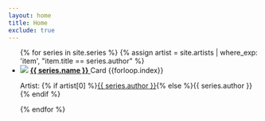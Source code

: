```yaml
---
layout: home
title: Home
exclude: true
---
```


<ul class="assets">
{% for series in site.series %}
{% assign artist = site.artists | where_exp: 'item', "item.title == series.author" %}
  <li>
    <img src="{% if series.image != null and series.image != '' %}{{ series.image }}{% else %}{{'assets/placeholder.png' | relative_url}}{% endif %}">
    <a href="series/{{ series.name | downcase }}">
      <b>{{ series.name }}</b>
    </a> Card {{forloop.index}} 
    <p  Card {{forloop.index}} class="small">Artist: {% if artist[0] %}<a href="{{ artist[0].url | relative_url }}">{{ series.author }}</a>{% else %}{{ series.author }}{% endif %}</p>

  </li>
{% endfor %}
</ul>
